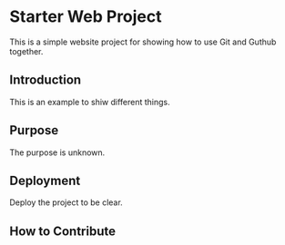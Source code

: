 # Starter Web Project

This is a simple website project for
showing how to use Git and Guthub together.

## Introduction

This is an example to shiw different things.

## Purpose

The purpose is unknown.

## Deployment

Deploy the project to be clear.


## How to Contribute